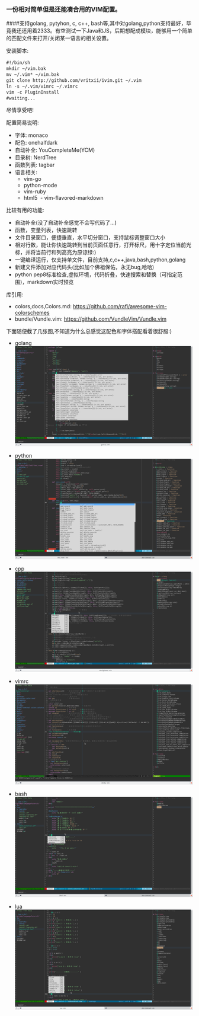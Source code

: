### 一份相对简单但是还能凑合用的VIM配置。
####支持golang, pytyhon, c, c++, bash等,其中对golang,python支持最好，毕竟我还还用着2333。有空测试一下Java和JS，后期想配成模块，能够用一个简单的匹配文件来打开/关闭某一语言的相关设置。

安装脚本:
```
#!/bin/sh
mkdir ~/vim.bak
mv ~/.vim* ~/vim.bak
git clone http://github.com/vritxii/ivim.git ~/.vim
ln -s ~/.vim/vimrc ~/.vimrc
vim -c PluginInstall
#waiting...
```
尽情享受吧!

配置简易说明:
- 字体: monaco
- 配色: onehalfdark
- 自动补全: YouCompleteMe(YCM)
- 目录树: NerdTree
- 函数列表: tagbar
- 语言相关:
  - vim-go
  - python-mode
  - vim-ruby
  - html5
  - vim-flavored-markdown

比较有用的功能:
- 自动补全(没了自动补全感觉不会写代码了...)
- 函数，变量列表，快速跳转
- 文件目录窗口，便捷垂直，水平切分窗口，支持鼠标调整窗口大小
- 相对行数，能让你快速跳转到当前页面任意行，打开标尺，用十字定位当前光标，并将当前行和列高亮为原谅绿:)
- 一键编译运行，仅支持单文件，目前支持,c,c++,java,bash,python,golang
- 新建文件添加对应代码头(比如加个佛祖保佑，永无bug,哈哈)
- python pep8标准检查,虚拟环境，代码折叠，快速搜索和替换（可指定范围)，markdown实时预览

库引用:
- colors,docs,Colors.md: https://github.com/rafi/awesome-vim-colorschemes
- bundle/Vundle.vim: https://github.com/VundleVim/Vundle.vim

下面随便截了几张图,不知道为什么总感觉这配色和字体搭配看着很舒服:)

- golang
![Alt text](./screenshots/golang.png "golang")

- python
![Alt text](./screenshots/python.png "python")

- cpp
![Alt text](./screenshots/cpp.png "cpp")

- vimrc
![Alt text](./screenshots/vimrc.png "vimrc")

- bash
![Alt text](./screenshots/bash.png "bash")

- lua
![Alt text](./screenshots/lua.png "lua")
